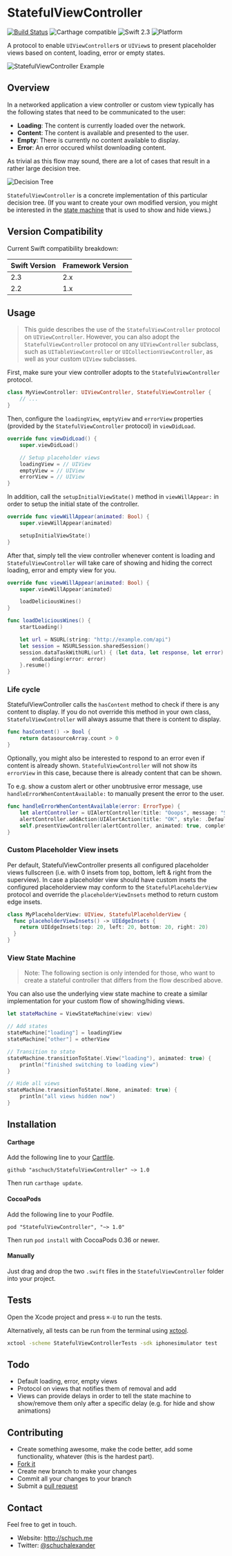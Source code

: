 # StatefulViewController

[![Build Status](https://travis-ci.org/aschuch/StatefulViewController.svg)](https://travis-ci.org/aschuch/StatefulViewController)
![Carthage compatible](https://img.shields.io/badge/Carthage-compatible-4BC51D.svg?style=flat)
![Swift 2.3](https://img.shields.io/badge/Swift-2.3-orange.svg)
![Platform](https://img.shields.io/badge/platform-iOS%20%7C%20tvOS-lightgrey.svg)

A protocol to enable `UIViewController`s or `UIView`s to present placeholder views based on content, loading, error or empty states.

![StatefulViewController Example](Resources/example.gif)

## Overview

In a networked application a view controller or custom view typically has the following states that need to be communicated to the user:

* **Loading**: The content is currently loaded over the network.
* **Content**: The content is available and presented to the user.
* **Empty**: There is currently no content available to display.
* **Error**: An error occured whilst downloading content.

As trivial as this flow may sound, there are a lot of cases that result in a rather large decision tree.

![Decision Tree](Resources/decision_tree.png)

`StatefulViewController` is a concrete implementation of this particular decision tree. (If you want to create your own modified version, you might be interested in the [state machine](#viewstatemachine) that is used to show and hide views.)

## Version Compatibility

Current Swift compatibility breakdown:

| Swift Version | Framework Version |
| ------------- | ----------------- |
| 2.3	        | 2.x          		|
| 2.2           | 1.x          		|

[all releases]: https://github.com/aschuch/StatefulViewController/releases

## Usage

> This guide describes the use of the `StatefulViewController` protocol on `UIViewController`. However, you can also adopt the `StatefulViewController` protocol on any `UIViewController` subclass, such as `UITableViewController` or `UICollectionViewController`, as well as your custom `UIView` subclasses.

First, make sure your view controller adopts to the `StatefulViewController` protocol.

```swift
class MyViewController: UIViewController, StatefulViewController {
    // ...
}
```

Then, configure the `loadingView`, `emptyView` and `errorView` properties (provided by the `StatefulViewController` protocol) in `viewDidLoad`.

```swift
override func viewDidLoad() {
    super.viewDidLoad()

    // Setup placeholder views
    loadingView = // UIView
    emptyView = // UIView
    errorView = // UIView
}
```

In addition, call the `setupInitialViewState()` method in `viewWillAppear:` in order to setup the initial state of the controller.

```swift
override func viewWillAppear(animated: Bool) {
    super.viewWillAppear(animated)

    setupInitialViewState()
}
```

After that, simply tell the view controller whenever content is loading and `StatefulViewController` will take care of showing and hiding the correct loading, error and empty view for you.

```swift
override func viewWillAppear(animated: Bool) {
    super.viewWillAppear(animated)

    loadDeliciousWines()
}

func loadDeliciousWines() {
	startLoading()

	let url = NSURL(string: "http://example.com/api")
	let session = NSURLSession.sharedSession()
	session.dataTaskWithURL(url) { (let data, let response, let error) in
		endLoading(error: error)
	}.resume()
}
```

### Life cycle

StatefulViewController calls the `hasContent` method to check if there is any content to display. If you do not override this method in your own class, `StatefulViewController` will always assume that there is content to display.

```swift
func hasContent() -> Bool {
	return datasourceArray.count > 0
}
```

Optionally, you might also be interested to respond to an error even if content is already shown. `StatefulViewController` will not show its `errorView` in this case, because there is already content that can be shown.

To e.g. show a custom alert or other unobtrusive error message, use `handleErrorWhenContentAvailable:` to manually present the error to the user.

```swift
func handleErrorWhenContentAvailable(error: ErrorType) {
	let alertController = UIAlertController(title: "Ooops", message: "Something went wrong.", preferredStyle: .Alert)
	alertController.addAction(UIAlertAction(title: "OK", style: .Default, handler: nil))
	self.presentViewController(alertController, animated: true, completion: nil)
}
```



### Custom Placeholder View insets

Per default, StatefulViewController presents all configured placeholder views fullscreen (i.e. with 0 insets from top, bottom, left & right from the superview). In case a placeholder view should have custom insets the configured placeholderview may conform to the `StatefulPlaceholderView` protocol and override the `placeholderViewInsets` method to return custom edge insets.

```swift
class MyPlaceholderView: UIView, StatefulPlaceholderView {
  func placeholderViewInsets() -> UIEdgeInsets {
	return UIEdgeInsets(top: 20, left: 20, bottom: 20, right: 20)
  }
}
```



<a name="viewstatemachine"></a>

### View State Machine

> Note: The following section is only intended for those, who want to create a stateful controller that differs from the flow described above.

You can also use the underlying view state machine to create a similar implementation for your custom flow of showing/hiding views.

```swift
let stateMachine = ViewStateMachine(view: view)

// Add states
stateMachine["loading"] = loadingView
stateMachine["other"] = otherView

// Transition to state
stateMachine.transitionToState(.View("loading"), animated: true) {
	println("finished switching to loading view")
}

// Hide all views
stateMachine.transitionToState(.None, animated: true) {
	println("all views hidden now")
}
```

## Installation

#### Carthage

Add the following line to your [Cartfile](https://github.com/Carthage/Carthage/blob/master/Documentation/Artifacts.md#cartfile).

```
github "aschuch/StatefulViewController" ~> 1.0
```

Then run `carthage update`.

#### CocoaPods

Add the following line to your Podfile.

```
pod "StatefulViewController", "~> 1.0"
```

Then run `pod install` with CocoaPods 0.36 or newer.

#### Manually

Just drag and drop the two `.swift` files in the `StatefulViewController` folder into your project.

## Tests

Open the Xcode project and press `⌘-U` to run the tests.

Alternatively, all tests can be run from the terminal using [xctool](https://github.com/facebook/xctool).

```bash
xctool -scheme StatefulViewControllerTests -sdk iphonesimulator test
```

## Todo

* Default loading, error, empty views
* Protocol on views that notifies them of removal and add
* Views can provide delays in order to tell the state machine to show/remove them only after a specific delay (e.g. for hide and show animations)


## Contributing

* Create something awesome, make the code better, add some functionality,
  whatever (this is the hardest part).
* [Fork it](http://help.github.com/forking/)
* Create new branch to make your changes
* Commit all your changes to your branch
* Submit a [pull request](http://help.github.com/pull-requests/)


## Contact

Feel free to get in touch.

* Website: <http://schuch.me>
* Twitter: [@schuchalexander](http://twitter.com/schuchalexander)
